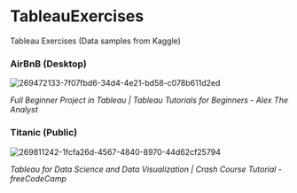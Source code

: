 # TableauExercises
Tableau Exercises (Data samples from Kaggle)

### AirBnB (Desktop)

![269472133-7f07fbd6-34d4-4e21-bd58-c078b611d2ed](https://github.com/Majo-es/TableauExercises/assets/43044338/31a99823-2a4c-4528-9da2-efb7403bafde)



_Full Beginner Project in Tableau | Tableau Tutorials for Beginners - Alex The Analyst_

### Titanic (Public)

![269811242-1fcfa26d-4567-4840-8970-44d62cf25794](https://github.com/Majo-es/TableauExercises/assets/43044338/7c4cffe3-d2b7-4ee0-97f5-7c62e20f66e8)



_Tableau for Data Science and Data Visualization | Crash Course Tutorial - freeCodeCamp_

